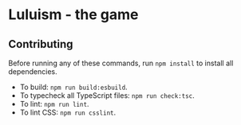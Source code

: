 # Luluism - the game

## Contributing
Before running any of these commands, run `npm install` to install all dependencies.

- To build: `npm run build:esbuild`.
- To typecheck all TypeScript files: `npm run check:tsc`.
- To lint: `npm run lint`.
- To lint CSS: `npm run csslint`.
